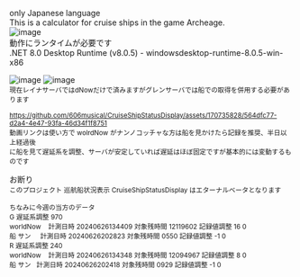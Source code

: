 only Japanese language  
This is a calculator for cruise ships in the game Archeage.  
![image](https://github.com/606musical/CruiseShipStatusDisplay/assets/170735828/db347cf2-f025-4925-af8a-33113d262bca)  
動作にランタイムが必要です  
.NET 8.0 Desktop Runtime (v8.0.5) - windowsdesktop-runtime-8.0.5-win-x86  
  
![image](https://github.com/606musical/CruiseShipStatusDisplay/assets/170735828/17fe456e-f807-4245-826e-33f8d587dc3a) ![image](https://github.com/606musical/CruiseShipStatusDisplay/assets/170735828/9060a189-c19e-438c-a2ec-a0153cfad657)  
<sup>現在レイナサーバではdNowだけで済みますがグレンサーバでは船での取得を併用する必要があります  
  
<sup>https://github.com/606musical/CruiseShipStatusDisplay/assets/170735828/564dfc77-d2a4-4e47-93fa-46d34f1f8751  
動画リンクは使い方で wolrdNow がナンノコッチャな方は船を見かけたら記録を推奨、半日以上経過後  
に船を見て遅延系を調整、サーバが安定していれば遅延はほぼ固定ですが基本的には変動するものです  
  
お断り  
<sup>このプロジェクト 巡航船状況表示 CruiseShipStatusDisplay はエターナルベータとなります
  
<sup>ちなみに今週の当方のデータ  
G 遅延系調整 970  
worldNow &nbsp;&nbsp;&nbsp;計測日時 20240626134409 対象残時間 12119602 記録値調整 16 0  
船 サン &nbsp;&nbsp;&nbsp;&nbsp;計測日時 20240626202823 対象残時間 0550 記録値調整 -1 0  
R 遅延系調整 240  
worldNow &nbsp;&nbsp;&nbsp;計測日時 20240626134348 対象残時間 12094967 記録値調整 8 0  
船 サン &nbsp;&nbsp;計測日時 20240626202418 対象残時間 0929 記録値調整 -1 0
